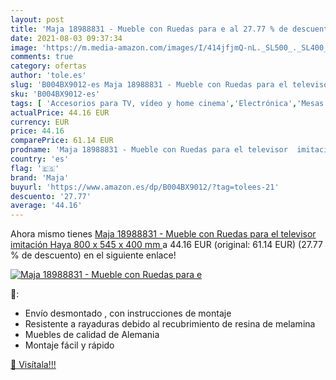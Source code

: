 ```yaml
---
layout: post
title: 'Maja 18988831 - Mueble con Ruedas para e al 27.77 % de descuento'
date: 2021-08-03 09:37:34
image: 'https://m.media-amazon.com/images/I/414jfjmQ-nL._SL500_._SL400_.jpg'
comments: true
category: ofertas
author: 'tole.es'
slug: 'B004BX9012-es Maja 18988831 - Mueble con Ruedas para el televisor...'
sku: 'B004BX9012-es'
tags: [ 'Accesorios para TV, vídeo y home cinema','Electrónica','Mesas para TV','Mesas y soportes para TV','TV, vídeo y home cinema','maja','televisor', ]
actualPrice: 44.16 EUR
currency: EUR
price: 44.16
comparePrice: 61.14 EUR
prodname: 'Maja 18988831 - Mueble con Ruedas para el televisor  imitación Haya  800 x 545 x 400 mm '
country: 'es'
flag: '🇪🇸'
brand: 'Maja'
buyurl: 'https://www.amazon.es/dp/B004BX9012/?tag=tolees-21'
descuento: '27.77'
average: '44.16'
---
```


Ahora mismo tienes [Maja 18988831 - Mueble con Ruedas para el televisor  imitación Haya  800 x 545 x 400 mm ](https://www.amazon.es/dp/B004BX9012/?tag=tolees-21) a 44.16 EUR (original: 61.14 EUR) (27.77 %  de descuento) en el siguiente enlace!

[![Maja 18988831 - Mueble con Ruedas para e](https://m.media-amazon.com/images/I/414jfjmQ-nL._SL500_._SL400_.jpg)](https://www.amazon.es/dp/B004BX9012/?tag=tolees-21)

🔎:

- Envío desmontado , con instrucciones de montaje
- Resistente a rayaduras debido al recubrimiento de resina de melamina
- Muebles de calidad de Alemania
- Montaje fácil y rápido

[🛒 Visítala!!!](https://www.amazon.es/dp/B004BX9012/?tag=tolees-21)
